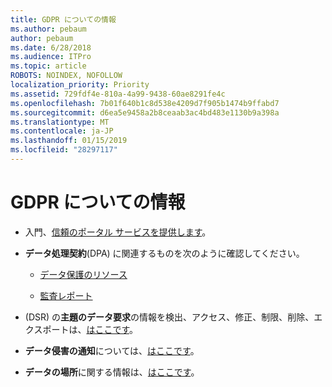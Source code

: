 ```yaml
---
title: GDPR についての情報
ms.author: pebaum
author: pebaum
ms.date: 6/28/2018
ms.audience: ITPro
ms.topic: article
ROBOTS: NOINDEX, NOFOLLOW
localization_priority: Priority
ms.assetid: 729fdf4e-810a-4a99-9438-60ae8291fe4c
ms.openlocfilehash: 7b01f640b1c8d538e4209d7f905b1474b9ffabd7
ms.sourcegitcommit: d6ea5e9458a2b8ceaab3ac4bd483e1130b9a398a
ms.translationtype: MT
ms.contentlocale: ja-JP
ms.lasthandoff: 01/15/2019
ms.locfileid: "28297117"
---
```

# <a name="information-about-gdpr"></a>GDPR についての情報

- 入門、[信頼のポータル サービスを提供します](https://servicetrust.microsoft.com/ViewPage/GDPRGetStarted)。
    
- **データ処理契約**(DPA) に関連するものを次のように確認してください。 
    
  - [データ保護のリソース](https://servicetrust.microsoft.com/ViewPage/TrustDocuments)
    
  - [監査レポート](https://servicetrust.microsoft.com/ViewPage/MSComplianceGuide)
    
- (DSR) の**主題のデータ要求**の情報を検出、アクセス、修正、制限、削除、エクスポートは、[はここです](https://docs.microsoft.com/en-us/microsoft-365/compliance/gdpr-dsr-office365)。
    
- **データ侵害の通知**については、[はここです](https://servicetrust.microsoft.com/ViewPage/GDPRBreach)。
    
- **データの場所**に関する情報は、[はここです](https://products.office.com/en-us/where-is-your-data-located?ms.officeurl=datamaps&amp;geo=All#All)。
    

